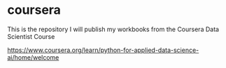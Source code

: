 # coursera
This is the repository I will publish my workbooks from the Coursera Data Scientist Course

https://www.coursera.org/learn/python-for-applied-data-science-ai/home/welcome

